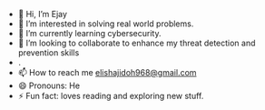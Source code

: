 - 👋 Hi, I’m Ejay
- 👀 I’m interested in solving real world problems.
- 🌱 I’m currently learning cybersecurity.
- 💞️ I’m looking to collaborate to enhance my threat detection and prevention skills
- .
- 📫 How to reach me elishajidoh968@gmail.com
- 😄 Pronouns: He
- ⚡ Fun fact: loves reading and exploring new stuff.

<!---
hackcraft4k/hackcraft4k is a ✨ special ✨ repository because its `README.md` (this file) appears on your GitHub profile.
You can click the Preview link to take a look at your changes.
--->
